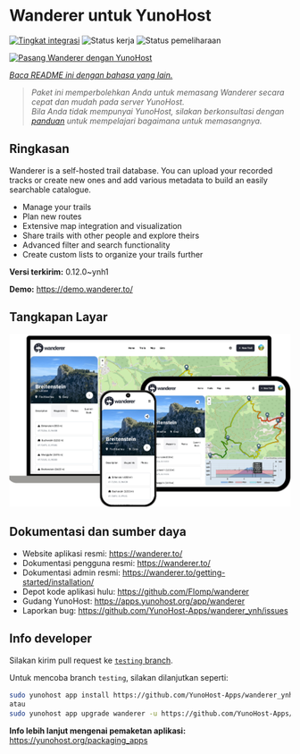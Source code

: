 <!--
N.B.: README ini dibuat secara otomatis oleh <https://github.com/YunoHost/apps/tree/master/tools/readme_generator>
Ini TIDAK boleh diedit dengan tangan.
-->

# Wanderer untuk YunoHost

[![Tingkat integrasi](https://apps.yunohost.org/badge/integration/wanderer)](https://ci-apps.yunohost.org/ci/apps/wanderer/)
![Status kerja](https://apps.yunohost.org/badge/state/wanderer)
![Status pemeliharaan](https://apps.yunohost.org/badge/maintained/wanderer)

[![Pasang Wanderer dengan YunoHost](https://install-app.yunohost.org/install-with-yunohost.svg)](https://install-app.yunohost.org/?app=wanderer)

*[Baca README ini dengan bahasa yang lain.](./ALL_README.md)*

> *Paket ini memperbolehkan Anda untuk memasang Wanderer secara cepat dan mudah pada server YunoHost.*  
> *Bila Anda tidak mempunyai YunoHost, silakan berkonsultasi dengan [panduan](https://yunohost.org/install) untuk mempelajari bagaimana untuk memasangnya.*

## Ringkasan

Wanderer is a self-hosted trail database. You can upload your recorded tracks or create new ones and add various metadata to build an easily searchable catalogue.

- Manage your trails
- Plan new routes
- Extensive map integration and visualization
- Share trails with other people and explore theirs
- Advanced filter and search functionality
- Create custom lists to organize your trails further


**Versi terkirim:** 0.12.0~ynh1

**Demo:** <https://demo.wanderer.to/>

## Tangkapan Layar

![Tangkapan Layar pada Wanderer](./doc/screenshots/wanderer.png)

## Dokumentasi dan sumber daya

- Website aplikasi resmi: <https://wanderer.to/>
- Dokumentasi pengguna resmi: <https://wanderer.to/>
- Dokumentasi admin resmi: <https://wanderer.to/getting-started/installation/>
- Depot kode aplikasi hulu: <https://github.com/Flomp/wanderer>
- Gudang YunoHost: <https://apps.yunohost.org/app/wanderer>
- Laporkan bug: <https://github.com/YunoHost-Apps/wanderer_ynh/issues>

## Info developer

Silakan kirim pull request ke [`testing` branch](https://github.com/YunoHost-Apps/wanderer_ynh/tree/testing).

Untuk mencoba branch `testing`, silakan dilanjutkan seperti:

```bash
sudo yunohost app install https://github.com/YunoHost-Apps/wanderer_ynh/tree/testing --debug
atau
sudo yunohost app upgrade wanderer -u https://github.com/YunoHost-Apps/wanderer_ynh/tree/testing --debug
```

**Info lebih lanjut mengenai pemaketan aplikasi:** <https://yunohost.org/packaging_apps>
